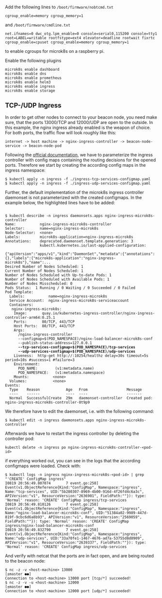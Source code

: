 Add the following lines to `/boot/firmware/nobtcmd.txt`
```shell script
cgroup_enable=memory cgroup_memory=1
```

and `/boot/firmware/cmdline.txt`
```shell script
net.ifnames=0 dwc_otg.lpm_enable=0 console=serial0,115200 console=tty1 root=LABEL=writable rootfstype=ext4 elevator=deadline rootwait fixrtc cgroup_enable=cpuset cgroup_enable=memory cgroup_memory=1
```

to enable cgroups for microk8s on a raspberry pi.

Enable the following plugins 
```shell script
microk8s enable dashboard
microk8s enable dns
microk8s enable prometheus
microk8s enable helm3
microk8s enable ingress
microk8s enable storage
```

## TCP-/UDP Ingress
In order to get other nodes to connect to your beacon node, you need make sure, that the ports 13000/TCP and 12000/UDP
are open to the outside.
In this example, the nginx ingress already enabled is the weapon of choice. For both ports, the traffic flow will look
roughly like this:
```
internet -> host machine -> nginx-ingress-controller -> beacon-node-service -> beacon-node-pod
```
Following the
[official documentation](https://kubernetes.github.io/ingress-nginx/user-guide/exposing-tcp-udp-services/), we have to 
parameterize the ingress controller with config maps containing the routing decisions for the opened ports. Therefore
we start by creating the according config maps in the ingress namespace:
```shell script
$ kubectl apply -n ingress -f ./ingress-tcp-services-configmap.yaml
$ kubectl apply -n ingress -f ./ingress-udp-services-configmap.yaml
```

Further, the default implementation of the microk8s ingress controller daemonset is not parameterized with the created
configmaps. In the example below, the highlighted lines have to be added:
<pre><code>
$ kubectl describe -n ingress daemonsets.apps nginx-ingress-microk8s-controller
Name:           nginx-ingress-microk8s-controller
Selector:       name=nginx-ingress-microk8s
Node-Selector:  &lt;none&gt;
Labels:         microk8s-application=nginx-ingress-microk8s
Annotations:    deprecated.daemonset.template.generation: 3
                kubectl.kubernetes.io/last-applied-configuration:
                  {"apiVersion":"apps/v1","kind":"DaemonSet","metadata":{"annotations":{},"labels":{"microk8s-application":"nginx-ingress-microk8s"},"name":...
Desired Number of Nodes Scheduled: 1
Current Number of Nodes Scheduled: 1
Number of Nodes Scheduled with Up-to-date Pods: 1
Number of Nodes Scheduled with Available Pods: 1
Number of Nodes Misscheduled: 0
Pods Status:  1 Running / 0 Waiting / 0 Succeeded / 0 Failed
Pod Template:
  Labels:           name=nginx-ingress-microk8s
  Service Account:  nginx-ingress-microk8s-serviceaccount
  Containers:
   nginx-ingress-microk8s:
    Image:       quay.io/kubernetes-ingress-controller/nginx-ingress-controller-arm64:0.25.1
    Ports:       80/TCP, 443/TCP
    Host Ports:  80/TCP, 443/TCP
    Args:
      /nginx-ingress-controller
      --configmap=$(POD_NAMESPACE)/nginx-load-balancer-microk8s-conf
      --publish-status-address=127.0.0.1
      <strong>--tcp-services-configmap=$(POD_NAMESPACE)/tcp-services
      --udp-services-configmap=$(POD_NAMESPACE)/udp-services</strong>
    Liveness:  http-get http://:10254/healthz delay=30s timeout=5s period=10s #success=1 #failure=3
    Environment:
      POD_NAME:        (v1:metadata.name)
      POD_NAMESPACE:   (v1:metadata.namespace)
    Mounts:           &lt;none&gt;
  Volumes:            &lt;none&gt;
Events:
  Type    Reason            Age   From                  Message
  ----    ------            ----  ----                  -------
  Normal  SuccessfulCreate  29m   daemonset-controller  Created pod: nginx-ingress-microk8s-controller-8t9p9
</code></pre>

We therefore have to edit the daemonset, i.e. with the following command:
```shell script
$ kubectl edit -n ingress daemonsets.apps nginx-ingress-microk8s-controller
```

Afterwards we have to restart the ingress controller by deleting the controller pod:
```shell script
kubectl delete -n ingress po nginx-ingress-microk8s-controller-<pod-id>
```

if everything worked out, you can see in the logs that the according configmaps were loaded. Check with:
```shell script
$ kubectl logs -n ingress nginx-ingress-microk8s-<pod-id> | grep "'CREATE' ConfigMap ingress"
I0819 20:56:49.807074       7 event.go:258] Event(v1.ObjectReference{Kind:"ConfigMap", Namespace:"ingress", Name:"tcp-services", UID:"5b280307-8969-4b00-916d-4f26fd4c6a3c", APIVersion:"v1", ResourceVersion:"2636901", FieldPath:""}): type: 'Normal' reason: 'CREATE' ConfigMap ingress/tcp-services
I0819 20:56:49.810126       7 event.go:258] Event(v1.ObjectReference{Kind:"ConfigMap", Namespace:"ingress", Name:"nginx-load-balancer-microk8s-conf", UID:"51384a02-9989-447d-819f-9cbc6d6a8b93", APIVersion:"v1", ResourceVersion:"2569059", FieldPath:""}): type: 'Normal' reason: 'CREATE' ConfigMap ingress/nginx-load-balancer-microk8s-conf
I0819 20:56:49.832790       7 event.go:258] Event(v1.ObjectReference{Kind:"ConfigMap", Namespace:"ingress", Name:"udp-services", UID:"33a70fe1-1467-4676-ad7a-53755d8d0909", APIVersion:"v1", ResourceVersion:"2639337", FieldPath:""}): type: 'Normal' reason: 'CREATE' ConfigMap ingress/udp-services
```

And verify with netcat that the ports are in fact open, and are being routed to the beacon node:
```shell script
$ nc -z -v <host-machine> 13000                                                                                                                                      [±master ●●]
Connection to <host-machine> 13000 port [tcp/*] succeeded!
$ nc -z -v -u <host-machine> 12000                                                                                                                                   [±master ●●]
Connection to <host-machine> 12000 port [udp/*] succeeded!
```